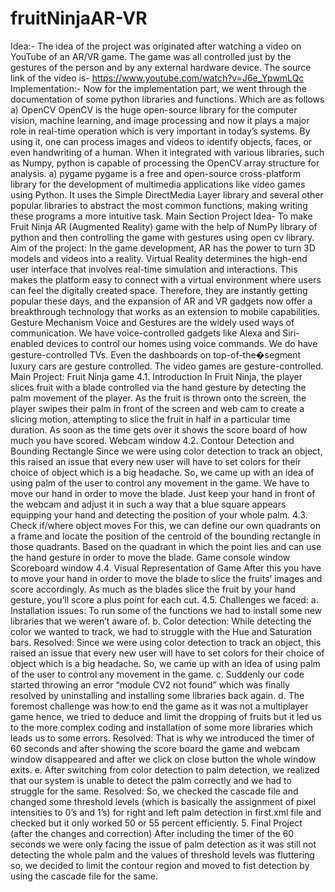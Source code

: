 # fruitNinjaAR-VR
Idea:- The idea of the project was originated after watching a video on YouTube of an AR/VR game. The game was all controlled just by the gestures of the person and by any external hardware device. The source link of the video is- https://www.youtube.com/watch?v=J6e_YpwmLQc
Implementation:- Now for the implementation part, we went through the documentation of some python libraries and functions. Which are as follows a) OpenCV OpenCV is the huge open-source library for the computer vision, machine learning, and image processing and now it plays a major role in real-time operation which is very important in today’s systems. By using it, one can process images and videos to identify objects, faces, or even handwriting of a human. When it integrated with various libraries, such as Numpy, python is capable of processing the OpenCV array structure for analysis. a) pygame pygame is a free and open-source cross-platform library for the development of multimedia applications like video games using Python. It uses the Simple DirectMedia Layer library and several other popular libraries to abstract the most common functions, making writing these programs a more intuitive task. Main Section
Project Idea- To make Fruit Ninja AR (Augmented Reality) game with the help of NumPy library of python and then controlling the game with gestures using open cv library.
Aim of the project: In the game development, AR has the power to turn 3D models and videos into a reality. Virtual Reality determines the high-end user interface that involves real-time simulation and interactions. This makes the platform easy to connect with a virtual environment where users can feel the digitally created space. Therefore, they are instantly getting popular these days, and the expansion of AR and VR gadgets now offer a breakthrough technology that works as an extension to mobile capabilities.
Gesture Mechanism Voice and Gestures are the widely used ways of communication. We have voice-controlled gadgets like Alexa and Siri-enabled devices to control our homes using voice commands. We do have gesture-controlled TVs. Even the dashboards on top-of-the�segment luxury cars are gesture controlled. The video games are gesture-controlled. Main Project: Fruit Ninja game 4.1. Introduction In Fruit Ninja, the player slices fruit with a blade controlled via the hand gesture by detecting the palm movement of the player. As the fruit is thrown onto the screen, the player swipes their palm in front of the screen and web cam to create a slicing motion, attempting to slice the fruit in half in a particular time duration. As soon as the time gets over it shows the score board of how much you have scored. Webcam window 4.2. Contour Detection and Bounding Rectangle Since we were using color detection to track an object, this raised an issue that every new user will have to set colors for their choice of object which is a big headache. So, we came up with an idea of using palm of the user to control any movement in the game. We have to move our hand in order to move the blade. Just keep your hand in front of the webcam and adjust it in such a way that a blue square appears equipping your hand and detecting the position of your whole palm. 4.3. Check if/where object moves For this, we can define our own quadrants on a frame and locate the position of the centroid of the bounding rectangle in those quadrants. Based on the quadrant in which the point lies and can use the hand gesture in order to move the blade. Game console window Scoreboard window 4.4. Visual Representation of Game After this you have to move your hand in order to move the blade to slice the fruits’ images and score accordingly. As much as the blades slice the fruit by your hand gesture, you’ll score a plus point for each cut. 4.5. Challenges we faced: a. Installation issues: To run some of the functions we had to install some new libraries that we weren’t aware of. b. Color detection: While detecting the color we wanted to track, we had to struggle with the Hue and Saturation bars. Resolved: Since we were using color detection to track an object, this raised an issue that every new user will have to set colors for their choice of object which is a big headache. So, we came up with an idea of using palm of the user to control any movement in the game. c. Suddenly our code started throwing an error “module CV2 not found” which was finally resolved by uninstalling and installing some libraries back again. d. The foremost challenge was how to end the game as it was not a multiplayer game hence, we tried to deduce and limit the dropping of fruits but it led us to the more complex coding and installation of some more libraries which leads us to some errors.
Resolved: That is why we introduced the timer of 60 seconds and after showing the score board the game and webcam window disappeared and after we click on close button the whole window exits. e. After switching from color detection to palm detection, we realized that our system is unable to detect the palm correctly and we had to struggle for the same. Resolved: So, we checked the cascade file and changed some threshold levels (which is basically the assignment of pixel intensities to 0’s and 1’s) for right and left palm detection in first.xml file and checked but it only worked 50 or 55 percent efficiently. 5. Final Project (after the changes and correction) After including the timer of the 60 seconds we were only facing the issue of palm detection as it was still not detecting the whole palm and the values of threshold levels was fluttering so, we decided to limit the contour region and moved to fist detection by using the cascade file for the same.
